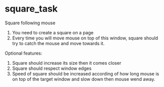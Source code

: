 # square_task
Square following mouse


1. You need to create a square on a page
2. Every time you will move mouse on top of this window, square should try to catch the mouse and move towards it.

Optional features:
1. Square should increase its size then it comes closer
2. Square should respect window edges
3. Speed of square should be increased according of how long mouse is on top of the target window and slow down then mouse wend away.
